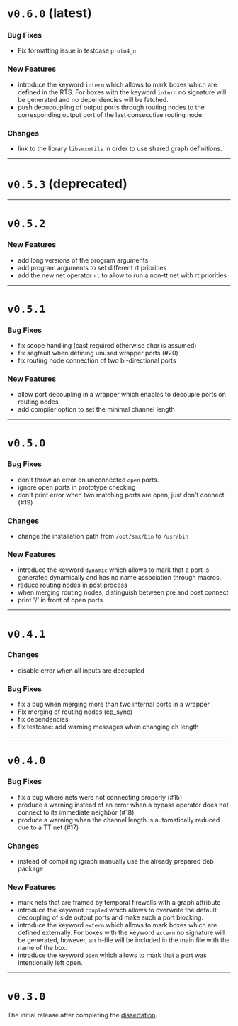 # `v0.6.0` (latest)

### Bug Fixes

 - Fix formatting issue in testcase `proto4_n`.

### New Features

 - introduce the keyword `intern` which allows to mark boxes which are defined
   in the RTS. For boxes with the keyword `intern` no signature will be
   generated and no dependencies will be fetched.
 - push deoucoupling of output ports through routing nodes to the corresponding
   output port of the last consecutive routing node.

### Changes

 - link to the library `libsmxutils` in order to use shared graph definitions.


-------------------
# `v0.5.3` (deprecated)


-------------------
# `v0.5.2`

### New Features

 - add long versions of the program arguments
 - add program arguments to set different rt priorities
 - add the new net operator `rt` to allow to run a non-tt net with rt
   priorities


-------------------
# `v0.5.1`

### Bug Fixes

 - fix scope handling (cast required otherwise char is assumed)
 - fix segfault when defining unused wrapper ports (#20)
 - fix routing node connection of two bi-directional ports

### New Features

 - allow port decoupling in a wrapper which enables to decouple ports on
   routing nodes
 - add compiler option to set the minimal channel length


-------------------
# `v0.5.0`

### Bug Fixes

 - don't throw an error on unconnected `open` ports.
 - ignore open ports in prototype checking
 - don't print error when two matching ports are open, just don't connect (#19)

### Changes

 - change the installation path from `/opt/smx/bin` to `/usr/bin`

### New Features

 - introduce the keyword `dynamic` which allows to mark that a port is generated
   dynamically and has no name association through macros.
 - reduce routing nodes in post process
 - when merging routing nodes, distinguish between pre and post connect
 - print '/' in front of open ports


-------------------
# `v0.4.1`

### Changes

 - disable error when all inputs are decoupled

### Bug Fixes

 - fix a bug when merging more than two internal ports in a wrapper
 - Fix merging of routing nodes (cp_sync)
 - fix dependencies
 - fix testcase: add warning messages when changing ch length


-------------------
# `v0.4.0`

### Bug Fixes

 - fix a bug where nets were not connecting properly (#15)
 - produce a warning instead of an error when a bypass operator does not
   connect to its immediate neighbor (#18)
 - produce a warning when the channel length is automatically reduced due to a
   TT net (#17)

### Changes

 - instead of compiling igraph manually use the already prepared deb package

### New Features

 - mark nets that are framed by temporal firewalls with a graph attribute
 - introduce the keyword `coupled` which allows to overwrite the default
   decoupling of side output ports and make such a port blocking.
 - introduce the keyword `extern` which allows to mark boxes which are defined
   externally. For boxes with the keyword `extern` no signature will be
   generated, however, an h-file will be included in the main file with the
   name of the box.
 - introduce the keyword `open` which allows to mark that a port was
   intentionally left open.


-------------------
# `v0.3.0`

The initial release after completing the [dissertation](https://uhra.herts.ac.uk/handle/2299/21094).
